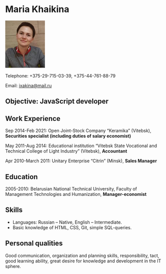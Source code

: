 # Maria Khaikina

<img src="cv-photo.jpg" alt="" weight=150px height=150px>

Telephone: +375-29-715-03-39, +375-44-761-88-79

Email: ixakina@mail.ru

## Objective: JavaScript developer

## Work Experience

Sep 2014-Feb 2021: Open Joint-Stock Company “Keramika” (Vitebsk), **Securities specialist (including duties of salary economist)**

May 2011-Aug 2014: Educational institution “Vitebsk State Vocational and Technical College of Light Industry” (Vitebsk), **Accountant**

Apr 2010-March 2011: Unitary Enterprise “Citrin” (Minsk), **Sales Manager**

## Education

2005-2010: Belarusian National Technical University, Faculty of Management Technologies and Humanization, **Manager-economist**

## Skills

- Languages: Russian – Native, English – Intermediate.
- Basic knowledge of HTML, CSS, Git, simple SQL-queries.

## Personal qualities

Good communication, organization and planning skills, responsibility, tact, good learning ability, great desire for knowledge and development in the IT sphere.